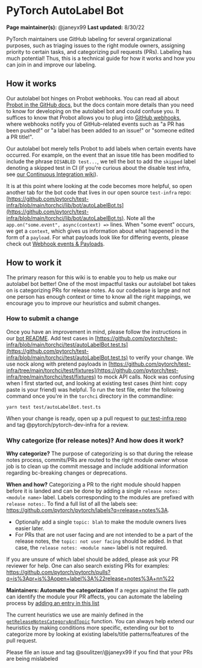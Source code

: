# PyTorch AutoLabel Bot
**Page maintainer(s):** @janeyx99
**Last updated:** 8/30/22

PyTorch maintainers use GitHub labeling for several organizational purposes, such as triaging issues to the right module owners, assigning priority to certain tasks, and categorizing pull requests (PRs). Labeling has much potential! Thus, this is a technical guide for how it works and how you can join in and improve our labeling.

## How it works
Our autolabel bot hinges on Probot webhooks. You can read all about [Probot in the GitHub docs](https://probot.github.io/docs/), but the docs contain more details than you need to know for developing on the autolabel bot and could confuse you. It suffices to know that Probot allows you to plug into [GitHub webhooks](https://docs.github.com/en/developers/webhooks-and-events/webhooks/about-webhooks), where webhooks notify you of GitHub-related events such as "a PR has been pushed!" or "a label has been added to an issue!" or "someone edited a PR title!". 

Our autolabel bot merely tells Probot to add labels when certain events have occurred. For example, on the event that an issue title has been modified to include the phrase `DISABLED test...`, we tell the bot to add the `skipped` label denoting a skipped test in CI (if you're curious about the disable test infra, see [our Continuous Integration wiki](https://github.com/pytorch/pytorch/wiki/Continuous-Integration#disabled-tests-in-ci)).

It is at this point where looking at the code becomes more helpful, so open another tab for the bot code that lives in our open source `test-infra` repo: [https://github.com/pytorch/test-infra/blob/main/torchci/lib/bot/autoLabelBot.ts](https://github.com/pytorch/test-infra/blob/main/torchci/lib/bot/autoLabelBot.ts). Note all the `app.on("some.event", async(context) =>` lines. When "some event" occurs, we get a `context`, which gives us information about what happened in the form of a `payload`. For what payloads look like for differing events, please check out [Webhook events & Payloads](https://docs.github.com/en/developers/webhooks-and-events/webhooks/webhook-events-and-payloads#pull_request). 

## How to work it
The primary reason for this wiki is to enable you to help us make our autolabel bot better! One of the most impactful tasks our autolabel bot takes on is categorizing PRs for release notes. As our codebase is large and not one person has enough context or time to know all the right mappings, we encourage you to improve our heuristics and submit changes. 

### How to submit a change
Once you have an improvement in mind, please follow the instructions in our [bot README](https://github.com/pytorch/test-infra/tree/main/torchci#developing-probot). Add test cases in [https://github.com/pytorch/test-infra/blob/main/torchci/test/autoLabelBot.test.ts](https://github.com/pytorch/test-infra/blob/main/torchci/test/autoLabelBot.test.ts) to verify your change. We use nock along with pretend payloads in [https://github.com/pytorch/test-infra/tree/main/torchci/test/fixtures](https://github.com/pytorch/test-infra/tree/main/torchci/test/fixtures) to mock API calls. Nock was confusing when I first started out, and looking at existing test cases (hint hint: copy paste is your friend) was helpful. To run the test file, enter the following command once you're in the `torchci` directory in the commandline:
```
yarn test test/autoLabelBot.test.ts
```

When your change is ready, open up a pull request to [our test-infra repo](https://github.com/pytorch/test-infra) and tag @pytorch/pytorch-dev-infra for a review.

### Why categorize (for release notes)? And how does it work?
**Why categorize?** The purpose of categorizing is so that during the release notes process, commits/PRs are routed to the right module owner whose job is to clean up the commit message and include additional information regarding bc-breaking changes or deprecations. 

**When and how?** Categorizing a PR to the right module should happen before it is landed and can be done by adding a single `release notes: <module name>` label. Labels corresponding to the modules are prefixed with `release notes:`. To find a full list of all the labels see: https://github.com/pytorch/pytorch/labels?q=release+notes%3A.
- Optionally add a single `topic: blah` to make the module owners lives easier later. 
- For PRs that are not user facing and are not intended to be a part of the release notes, the `topic: not user facing` should be added. In that case, the `release notes: <module name>` label is not required.

If you are unsure of which label should be added, please ask your PR reviewer for help. One can also search existing PRs for examples: https://github.com/pytorch/pytorch/pulls?q=is%3Apr+is%3Aopen+label%3A%22release+notes%3A+nn%22

**Maintainers: Automate the categorization**
If a regex against the file path can identify the module your PR affects, you can automate the labeling process by [adding an entry in this list](https://github.com/pytorch/test-infra/blob/9c1616a9664ba4c1a9ccdf953db37257fa266022/torchci/lib/bot/autoLabelBot.ts#L12-L106)

The current heuristics we use are mainly defined in the [`getReleaseNotesCategoryAndTopic`](https://github.com/pytorch/test-infra/blob/main/torchci/lib/bot/autoLabelBot.ts#L130) function. You can always help extend our heuristics by making conditions more specific, extending our bot to categorize more by looking at existing labels/title patterns/features of the pull request.

Please file an issue and tag @soulitzer/@janeyx99 if you find that your PRs are being mislabeled



